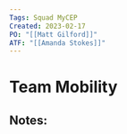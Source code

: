 ```yaml
---
Tags: Squad MyCEP
Created: 2023-02-17
PO: "[[Matt Gilford]]"
ATF: "[[Amanda Stokes]]"
---
```

# Team Mobility
## Notes:
